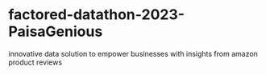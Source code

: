 # factored-datathon-2023-PaisaGenious
innovative data solution to empower businesses with insights from amazon product reviews
